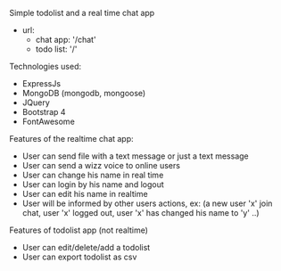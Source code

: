 Simple todolist and a real time chat app
  - url:
    - chat app: '/chat'
    - todo list: '/'

Technologies used:
  - ExpressJs
  - MongoDB (mongodb, mongoose)
  - JQuery
  - Bootstrap 4
  - FontAwesome

Features of the realtime chat app:
  - User can send file with a text message or just a text message
  - User can send a wizz voice to online users
  - User can change his name in real time
  - User can login by his name and logout
  - User can edit his name in realtime
  - User will be informed by other users actions, ex: (a new user 'x' join chat, user 'x' logged out, user 'x' has changed his name to 'y' ..)
  
Features of todolist app (not realtime) 
  - User can edit/delete/add a todolist
  - User can export todolist as csv
  
  

